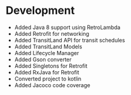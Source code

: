 # Development
- Added Java 8 support using RetroLambda
- Added Retrofit for networking
- Added TransitLand API for transit schedules
- Added TransitLand Models
- Added Lifecycle Manager
- Added Gson converter
- Added Singletons for Retrofit
- Added RxJava for Retrofit
- Converted project to kotlin
- Added Jacoco code coverage